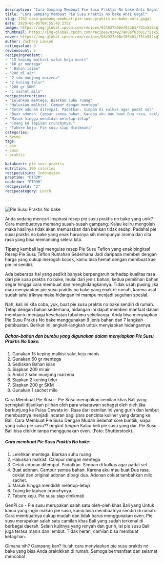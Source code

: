```yaml
---
description: "Cara Gampang Membuat Pie Susu Praktis No bake Anti Gagal"
title: "Cara Gampang Membuat Pie Susu Praktis No bake Anti Gagal"
slug: 2262-cara-gampang-membuat-pie-susu-praktis-no-bake-anti-gagal
date: 2020-06-05T04:55:40.275Z
image: https://img-global.cpcdn.com/recipes/034927a00ef03b01/751x532cq70/pie-susu-praktis-no-bake-foto-resep-utama.jpg
thumbnail: https://img-global.cpcdn.com/recipes/034927a00ef03b01/751x532cq70/pie-susu-praktis-no-bake-foto-resep-utama.jpg
cover: https://img-global.cpcdn.com/recipes/034927a00ef03b01/751x532cq70/pie-susu-praktis-no-bake-foto-resep-utama.jpg
author: Zachary Lawson
ratingvalue: 3
reviewcount: 5
recipeingredient:
- "15 keping malkist salut keju manis"
- "60 gr mentega"
- " Bahan isian"
- "200 ml air"
- "2 sdm munjung maizena"
- "2 kuning telur"
- "200 gr SKM"
- "1 sachet milo"
recipeinstructions:
- "Lelehkan mentega. Biarkan suhu ruang"
- "Haluskan malkist. Campur dengan mentega"
- "Cetak adonan ditempat. Padatkan. Simpan di kulkas agar padat set"
- "Buat adonan. Campur semua bahan. Karena aku mau buat Dua rasa, coklat dan original adonan dibagi dua. Adonan coklat tambahkan milo sachet."
- "Masak hingga mendidih meletup-letup"
- "Tuang ke lapisan crunchynya."
- "Tabure keju. Pie susu siap dinikmati"
categories:
- Resep
tags:
- pie
- susu
- praktis

katakunci: pie susu praktis 
nutrition: 100 calories
recipecuisine: Indonesian
preptime: "PT32M"
cooktime: "PT39M"
recipeyield: "2"
recipecategory: Lunch

---
```



![Pie Susu Praktis No bake](https://img-global.cpcdn.com/recipes/034927a00ef03b01/751x532cq70/pie-susu-praktis-no-bake-foto-resep-utama.jpg)

Anda sedang mencari inspirasi resep pie susu praktis no bake yang unik? Cara membuatnya memang susah-susah gampang. Kalau keliru mengolah maka hasilnya tidak akan memuaskan dan bahkan tidak sedap. Padahal pie susu praktis no bake yang enak harusnya sih mempunyai aroma dan cita rasa yang bisa memancing selera kita.

Tipang kembali lagi mengulas resep Pie Susu Teflon yang enak bingitss! Resep Pie Susu Teflon Rumahan Sederhana Jadi daripada membeli dengan harga yang cukup merogoh kocek, kamu bisa hemat dengan membuat kue pie ini sendiri.

Ada beberapa hal yang sedikit banyak berpengaruh terhadap kualitas rasa dari pie susu praktis no bake, mulai dari jenis bahan, kedua pemilihan bahan segar hingga cara membuat dan menghidangkannya. Tidak usah pusing jika mau menyiapkan pie susu praktis no bake yang enak di rumah, karena asal sudah tahu triknya maka hidangan ini mampu menjadi suguhan spesial.


Nah, kali ini kita coba, yuk, buat pie susu praktis no bake sendiri di rumah. Tetap dengan bahan sederhana, hidangan ini dapat memberi manfaat dalam membantu menjaga kesehatan tubuhmu sekeluarga. Anda bisa menyiapkan Pie Susu Praktis No bake menggunakan 8 jenis bahan dan 7 langkah pembuatan. Berikut ini langkah-langkah untuk menyiapkan hidangannya.

<!--inarticleads1-->

##### Bahan-bahan dan bumbu yang digunakan dalam menyiapkan Pie Susu Praktis No bake:

1. Gunakan 15 keping malkist salut keju manis
1. Gunakan 60 gr mentega
1. Sediakan  Bahan isian
1. Siapkan 200 ml air
1. Ambil 2 sdm munjung maizena
1. Siapkan 2 kuning telur
1. Siapkan 200 gr SKM
1. Gunakan 1 sachet milo


Cara Membuat Pie Susu - Pie Susu merupakan cemilan khas Bali yang seringkali dijadikan pilihan oleh para wisatawan sebagai oleh oleh jika berkunjung ke Pulau Dewata ini. Rasa dari cemilan ini yang gurih dan lembut membuatnya menjadi incaran bagi para pencinta kuliner yang datang ke Bali. Cara Membuat Pie Susu Dengan Mudah Selamat sore buntiik, siapa yang suka pie susu?? *angkat tangan* Kalau beli pie susu yang dar. Pie Susu Bali bisa dibikin tanpa menggunakan oven. (Foto: Shutterstock). 

<!--inarticleads2-->

##### Cara membuat Pie Susu Praktis No bake:

1. Lelehkan mentega. Biarkan suhu ruang
1. Haluskan malkist. Campur dengan mentega
1. Cetak adonan ditempat. Padatkan. Simpan di kulkas agar padat set
1. Buat adonan. Campur semua bahan. Karena aku mau buat Dua rasa, coklat dan original adonan dibagi dua. Adonan coklat tambahkan milo sachet.
1. Masak hingga mendidih meletup-letup
1. Tuang ke lapisan crunchynya.
1. Tabure keju. Pie susu siap dinikmati


GenPI.co - Pie susu merupakan salah satu oleh-oleh khas Bali yang Untuk kamu yang ingin makan pie susu, kamu bisa membuatnya sendiri di rumah. Cara membuatnya cukup mudah dan tidak harus menggunakan oven. Pie susu merupakan salah satu camilan khas Bali yang sudah terkenal di berbagai daerah. Selain kulitnya yang renyah dan gurih, isi pie susu Bali juga terasa manis dan lembut. Tidak heran, camilan bisa membuat ketagihan. 

Gimana nih? Gampang kan? Itulah cara menyiapkan pie susu praktis no bake yang bisa Anda praktikkan di rumah. Semoga bermanfaat dan selamat mencoba!
